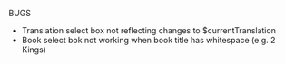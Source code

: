 BUGS

- Translation select box not reflecting changes to $currentTranslation
- Book select bok not working when book title has whitespace (e.g. 2 Kings)
